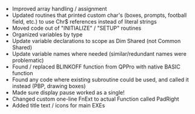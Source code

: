 - Improved array handling / assignment
- Updated routines that printed custom char's (boxes, prompts, football field, etc.) to use Chr$ references instead of literal strings
- Moved code out of "INITIALIZE" / "SETUP" routines
- Organized variables by type
- Update variable declarations to scope as Dim Shared (not Common Shared)
- Update variable names where needed (similar/redundant names were problematic)
- Found / replaced BLINKOFF function from QPPro with native BASIC function
- Found any code where existing subroutine could be used, and called it instead (PBP, drawing boxes)
- Made sure display pause worked as a single!
- Changed custom one-line FnExt to actual Function called PadRight
- Added title text / icons for main EXEs
